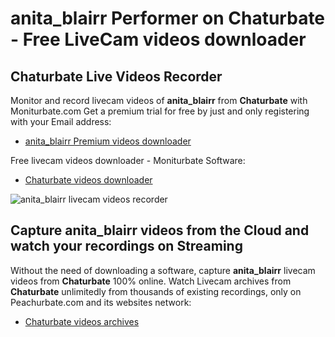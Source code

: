 # anita_blairr Performer on Chaturbate - Free LiveCam videos downloader

## Chaturbate Live Videos Recorder

Monitor and record livecam videos of **anita_blairr** from **Chaturbate** with Moniturbate.com
Get a premium trial for free by just and only registering with your Email address:
* [anita_blairr Premium videos downloader](https://moniturbate.com/request-demo-licence-key.html)

Free livecam videos downloader - Moniturbate Software:
* [Chaturbate videos downloader](https://moniturbate.com/moniturbate-download-software.html)

![anita_blairr livecam videos recorder](https://peachurnet.com/templates/moniturbate-software.png)


## Capture anita_blairr videos from the Cloud and watch your recordings on Streaming

Without the need of downloading a software, capture **anita_blairr** livecam videos from **Chaturbate** 100% online.
Watch Livecam archives from **Chaturbate** unlimitedly from thousands of existing recordings, only on Peachurbate.com and its websites network:
* [Chaturbate videos archives](https://peachurnet.com/)